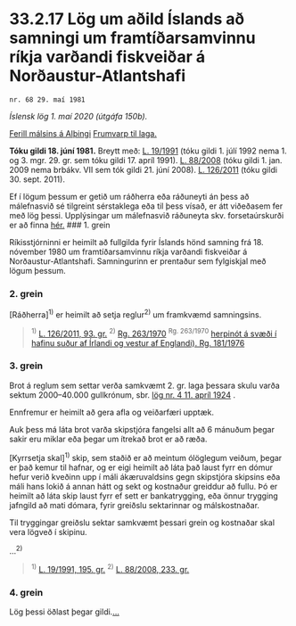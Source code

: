 # 33.2.17 Lög um aðild Íslands að samningi um framtíðarsamvinnu ríkja varðandi fiskveiðar á Norðaustur-Atlantshafi

`nr. 68 29. maí 1981`

_Íslensk lög 1. maí 2020 (útgáfa 150b)._

[Ferill málsins á Alþingi](https://www.althingi.is/thingstorf/thingmalalistar-eftir-thingum/ferill/?ltg=103&mnr=307)
[Frumvarp til laga.](https://www.althingi.is/altext/103/s/pdf/0674.pdf)

**Tóku gildi 18. júní 1981.**
Breytt með:
[L. 19/1991](https://althingi.is/altext/stjt/1991.019.html) (tóku gildi 1. júlí 1992 nema 1. og 3. mgr. 29. gr. sem tóku gildi 17. apríl 1991).
[L. 88/2008](https://althingi.is/altext/stjt/2008.088.html) (tóku gildi 1. jan. 2009 nema brbákv. VII sem tók gildi 21. júní 2008).
[L. 126/2011](https://althingi.is/altext/stjt/2011.126.html) (tóku gildi 30. sept. 2011).

Ef í lögum þessum er getið um ráðherra eða ráðuneyti án þess að málefnasvið sé tilgreint sérstaklega eða til þess vísað, er átt viðeðasem fer með lög þessi. Upplýsingar um málefnasvið ráðuneyta skv. forsetaúrskurði er að finna [hér.](2018119.md) ### 1. grein

Ríkisstjórninni er heimilt að fullgilda fyrir Íslands hönd samning frá 18. nóvember 1980 um framtíðarsamvinnu ríkja varðandi fiskveiðar á Norðaustur-Atlantshafi. Samningurinn er prentaður sem fylgiskjal með lögum þessum.

### 2. grein

[Ráðherra]<sup>1)</sup> er heimilt að setja reglur<sup>2)</sup> um framkvæmd samningsins.

> <sup>1)</sup> [L. 126/2011, 93. gr.](https://althingi.is/altext/stjt/2011.126.html) <sup>2)</sup> [Rg. 263/1970](https://althingi.ishttps://www.reglugerd.is/reglugerdir/allar/nr/263-1970) <sup>Rg. 263/1970</sup> [herpinót á svæði í hafinu suður af Írlandi og vestur af Englandi). Rg. 181/1976](https://althingi.ishttps://www.reglugerd.is/reglugerdir/allar/nr/181-1976)

### 3. grein

Brot á reglum sem settar verða samkvæmt 2. gr. laga þessara skulu varða sektum 2000–40.000 gullkrónum, sbr. [lög nr. 4 11. apríl 1924](1924004.md) .

Ennfremur er heimilt að gera afla og veiðarfæri upptæk.

Auk þess má láta brot varða skipstjóra fangelsi allt að 6 mánuðum þegar sakir eru miklar eða þegar um ítrekað brot er að ræða.

[Kyrrsetja skal]<sup>1)</sup> skip, sem staðið er að meintum ólöglegum veiðum, þegar er það kemur til hafnar, og er eigi heimilt að láta það laust fyrr en dómur hefur verið kveðinn upp í máli ákæruvaldsins gegn skipstjóra skipsins eða máli hans lokið á annan hátt og sekt og kostnaður greiddur að fullu. Þó er heimilt að láta skip laust fyrr ef sett er bankatrygging, eða önnur trygging jafngild að mati dómara, fyrir greiðslu sektarinnar og málskostnaðar.

Til tryggingar greiðslu sektar samkvæmt þessari grein og kostnaðar skal vera lögveð í skipinu.

…<sup>2)</sup> 

> <sup>1)</sup> [L. 19/1991, 195. gr.](https://althingi.is/altext/stjt/1991.019.html) <sup>2)</sup> [L. 88/2008, 233. gr.](https://althingi.is/altext/stjt/2008.088.html#G233)

### 4. grein

Lög þessi öðlast þegar gildi.[…](https://www.althingi.is/lagasafn/leidbeiningar/)

